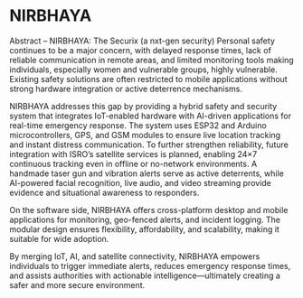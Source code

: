 # NIRBHAYA
Abstract – NIRBHAYA: The Securix (a nxt-gen security)
Personal safety continues to be a major concern, with delayed response times, lack of reliable communication in remote areas, and limited monitoring tools making individuals, especially women and vulnerable groups, highly vulnerable. Existing safety solutions are often restricted to mobile applications without strong hardware integration or active deterrence mechanisms.

NIRBHAYA addresses this gap by providing a hybrid safety and security system that integrates IoT-enabled hardware with AI-driven applications for real-time emergency response. The system uses ESP32 and Arduino microcontrollers, GPS, and GSM modules to ensure live location tracking and instant distress communication. To further strengthen reliability, future integration with ISRO’s satellite services is planned, enabling 24×7 continuous tracking even in offline or no-network environments. A handmade taser gun and vibration alerts serve as active deterrents, while AI-powered facial recognition, live audio, and video streaming provide evidence and situational awareness to responders.

On the software side, NIRBHAYA offers cross-platform desktop and mobile applications for monitoring, geo-fenced alerts, and incident logging. The modular design ensures flexibility, affordability, and scalability, making it suitable for wide adoption.

By merging IoT, AI, and satellite connectivity, NIRBHAYA empowers individuals to trigger immediate alerts, reduces emergency response times, and assists authorities with actionable intelligence—ultimately creating a safer and more secure environment.
